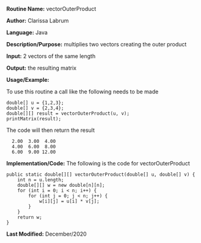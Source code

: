 **Routine Name:** vectorOuterProduct  

**Author:** Clarissa Labrum

**Language:** Java

**Description/Purpose:** multiplies two vectors creating the outer product

**Input:** 2 vectors of the same length

**Output:** the resulting matrix

**Usage/Example:**

To use this routine a call like the following needs to be made

    double[] u = {1,2,3};
    double[] v = {2,3,4};
    double[][] result = vectorOuterProduct(u, v);
    printMatrix(result);
    
The code will then return the result

      2.00  3.00  4.00
      4.00  6.00  8.00
      6.00  9.00 12.00

**Implementation/Code:** The following is the code for vectorOuterProduct

    public static double[][] vectorOuterProduct(double[] u, double[] v) {
        int n = u.length;
        double[][] w = new double[n][n];
        for (int i = 0; i < n; i++) {
            for (int j = 0; j < n; j++) {
                w[i][j] = u[i] * v[j];
            }
        }
        return w;
    }

**Last Modified:** December/2020
